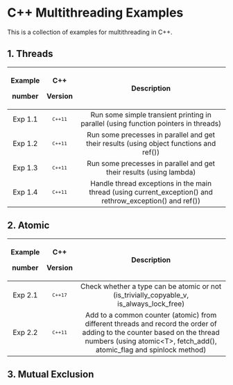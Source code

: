 # C++ Multithreading Examples

This is a collection of examples for multithreading in C++. 

## 1. Threads

| <p>Example<p>number | <p>C++<p>Version |  Description |
|:-----:|:---------------:|:---------------:|
| Exp 1.1  | <sup>`C++11`</sup> | Run some simple transient printing in parallel (using function pointers in threads) |
| Exp 1.2  | <sup>`C++11`</sup> | Run some precesses in parallel and get their results (using object functions and ref()) |
| Exp 1.3  | <sup>`C++11`</sup> | Run some precesses in parallel and get their results (using lambda) |
| Exp 1.4  | <sup>`C++11`</sup> | Handle thread exceptions in the main thread (using current_exception() and rethrow_exception() and ref()) |

## 2. Atomic <atomic>

| <p>Example<p>number | <p>C++<p>Version |  Description |
|:-----:|:---------------:|:---------------:|
| Exp 2.1  | <sup>`C++17`</sup> | Check whether a type can be atomic or not (is_trivially_copyable_v, is_always_lock_free) |
| Exp 2.2  | <sup>`C++11`</sup> | Add to a common counter (atomic) from different threads and record the order of adding to the counter based on the thread numbers (using atomic\<T>, fetch_add(), atomic_flag and spinlock method) |

## 3. Mutual Exclusion










